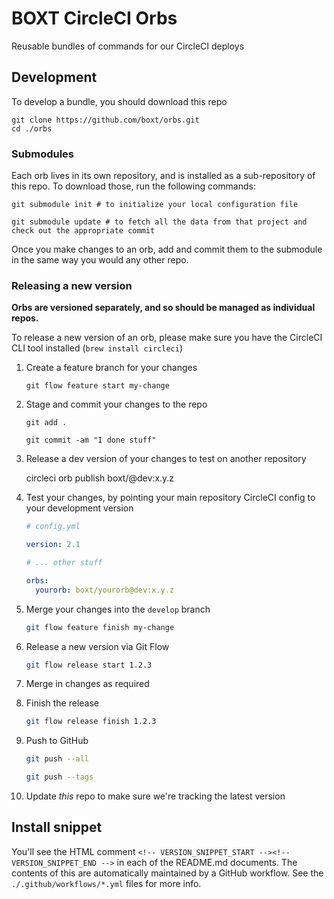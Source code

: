 # BOXT CircleCI Orbs

Reusable bundles of commands for our CircleCI deploys

## Development

To develop a bundle, you should download this repo

    git clone https://github.com/boxt/orbs.git
    cd ./orbs

### Submodules

Each orb lives in its own repository, and is installed as a sub-repository of this repo. To download those, run the following commands:

    git submodule init # to initialize your local configuration file

    git submodule update # to fetch all the data from that project and check out the appropriate commit

Once you make changes to an orb, add and commit them to the submodule in the same way you would any other repo.

### Releasing a new version

**Orbs are versioned separately, and so should be managed as individual repos.**

To release a new version of an orb, please make sure you have the CircleCI CLI tool installed (`brew install circleci`)

1. Create a feature branch for your changes

    ```
    git flow feature start my-change
    ```

2. Stage and commit your changes to the repo

    ```
    git add .

    git commit -am "I done stuff"
    ```

3. Release a dev version of your changes to test on another repository

    circleci orb publish boxt/<orb name>@dev:x.y.z

4. Test your changes, by pointing your main repository CircleCI config to your development version

    ``` yml
    # config.yml

    version: 2.1

    # ... other stuff

    orbs:
      yourorb: boxt/yourorb@dev:x.y.z

    ```

5. Merge your changes into the `develop` branch

    ``` bash
    git flow feature finish my-change
    ```

6. Release a new version via Git Flow

    ``` bash
    git flow release start 1.2.3
    ```

7. Merge in changes as required
8. Finish the release

    ``` bash
    git flow release finish 1.2.3
    ```

9. Push to GitHub

    ``` bash
    git push --all
    ```

    ``` bash
    git push --tags
    ```
10. Update _this_ repo to make sure we're tracking the latest version

## Install snippet

You'll see the HTML comment  `<!-- VERSION_SNIPPET_START --><!-- VERSION_SNIPPET_END -->` in each of the README.md documents. The contents of this are automatically maintained by a GitHub workflow. See the `./.github/workflows/*.yml` files for more info.
